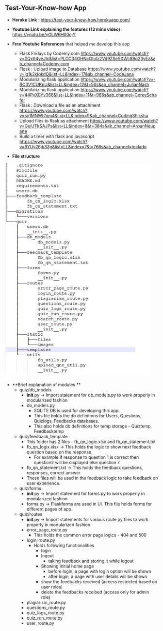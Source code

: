 ## Test-Your-Know-how App

- **Heroku Link** : https://test-your-know-how.herokuapp.com/
- **Youtube Link explaining the features (13 mins video)** : https://youtu.be/yGLW6H00ojY
- **Free Youtube References** that helped me develop this app

  - Flask Fridays by Codemy.com https://www.youtube.com/watch?v=0Qxtt4veJIc&list=PLCC34OHNcOtolz2Vd9ZSeSXWc8Bq23yEz&ab_channel=Codemy.com
  - Flask : Upload image to Database https://www.youtube.com/watch?v=lg1k2klqkdQ&list=LL&index=17&ab_channel=CodeJana
  - Modularizing flask application https://www.youtube.com/watch?v=-BC3V1CUKpU&list=LL&index=12&t=56s&ab_channel=JulianNash
  - Modularizing flask application https://www.youtube.com/watch?v=44PvX0Yv368&list=LL&index=11&t=988s&ab_channel=CoreySchafer
  - Flask : Download a file as an attachment https://www.youtube.com/watch?v=sy1MNWt7om4&list=LL&index=9&ab_channel=CodingShiksha
  - Upload files to flask as attachment https://www.youtube.com/watch?v=GeiUTkSAJPs&list=LL&index=8&t=384s&ab_channel=ArpanNeupane
  - Build a timer with flask and javascript https://www.youtube.com/watch?v=9YUy26jb33g&list=LL&index=7&t=766s&ab_channel=teclado

- **File structure**

![File_Struct](https://github.com/anilbhatt1/Quiz_Flask_App/blob/master/Directory_Structure.png)

- **Brief explanation of modules **
    - quiz/db_models
        - __init__.py -> Import statement for db_models.py to work properly in modularized fashion
        - db_models.py
            - SQLITE DB is used for developing this app.
            - This file holds the db definitions for Users, Questions, Quizlogs, Feedbacks databases.
            - This also holds db definitions for temp storage - Quiztemp, Feedbacktemp
    - quiz/feedback_template
        - This folder has 2 files - fb_qn_logic.xlsx and fb_qn_statement.txt
        - fb_qn_logix.xlsx -> This holds the logic to show next feedback question based on the response.
            - For example if response to question 1 is correct then question2 will be displayed else question 7
        - fb_qn_statement.txt -> This holds the feedback questions, responses, correct answer
        - These files will be used in the feedback logic to take feedback on user experience.
    - quiz/forms
        - __init__.py -> Import statement for forms.py to work properly in modularized fashion
        - forms.py -> Flaskforms are used in UI. This file holds forms for different pages of app.
    - quiz/routes
        - __init__.py -> Import statements for various route py files to work properly in modularized fashion
        - error_page_route.py 
            - This holds the common error page logics - 404 and 500
        - login_route.py
            - Holds following functionalities
                - login
                - logout
                    - taking feedback and storing it while logout
                - Showing initial home page 
                    - before login, a page with login option will be shown
                    - after login, a page with user details will be shown
                - show the feedbacks received (access restricted based on user roles)
                - delete the feedbacks receibed (access only for admin role)
        - plagiarism_route.py
        - questions_route.py
        - quiz_logs_route.py
        - quiz_run_route.py
        - user_route.py   
